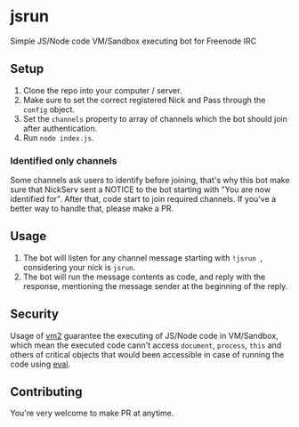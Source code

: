 # jsrun
Simple JS/Node code VM/Sandbox executing bot for Freenode IRC

## Setup
1. Clone the repo into your computer / server.
2. Make sure to set the correct registered Nick and Pass through the `config` object.
3. Set the `channels` property to array of channels which the bot should join after authentication.
3. Run `node index.js`.

### Identified only channels
Some channels ask users to identify before joining, that's why this bot make sure that NickServ sent a NOTICE to the bot starting with "You are now identified for". After that, code start to join required channels. 
If you've a better way to handle that, please make a PR.

## Usage
1. The bot will listen for any channel message starting with `!jsrun `, considering your nick is `jsrun`.
2. The bot will run the message contents as code, and reply with the response, mentioning the message sender at the beginning of the reply.

## Security
Usage of [vm2](https://github.com/patriksimek/vm2) guarantee the executing of JS/Node code in VM/Sandbox, which mean the executed code cann't access `document`, `process`, `this` and others of critical objects that would been accessible in case of running the code using [eval](https://developer.mozilla.org/en-US/docs/Web/JavaScript/Reference/Global_Objects/eval).

## Contributing
You're very welcome to make PR at anytime.
